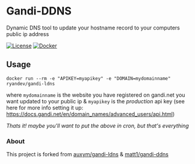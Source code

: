 # Gandi-DDNS
Dynamic DNS tool to update your hostname record to your computers public ip address

[![License](https://img.shields.io/badge/license-MIT-green.svg?style=flat)](https://github.com/ryandev/BlueSkies/blob/master/LICENSE) [![Docker](https://img.shields.io/docker/automated/ryandev/gandi-ldns)](https://hub.docker.com/repository/docker/ryandev/gandi-ldns)

## Usage
```
docker run --rm -e "APIKEY=myapikey" -e "DOMAIN=mydomainname" ryandev/gandi-ldns
```
where `mydomainname` is the website you have registered on gandi.net you want updated to your public ip & `myapikey` is the *production* api key (see here for more info setting it up: https://docs.gandi.net/en/domain_names/advanced_users/api.html)

*Thats it! maybe you'll want to put the above in cron, but that's everything*

### About
This project is forked from 
[auxym/gandi-ldns](https://github.com/auxym/gandi-ldns) &
[matt1/gandi-ddns](https://github.com/matt1/gandi-ddns)


